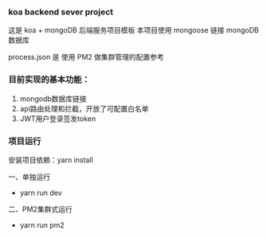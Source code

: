 ### koa backend sever project
这是 koa + mongoDB 后端服务项目模板
本项目使用 mongoose 链接 mongoDB 数据库

process.json 是 使用 PM2 做集群管理的配置参考

### 目前实现的基本功能：
1. mongodb数据库链接
2. api路由处理和拦截，开放了可配置白名单
3. JWT用户登录签发token

### 项目运行

安装项目依赖：yarn install

一、单独运行
- yarn run dev

二、PM2集群式运行
- yarn run pm2
